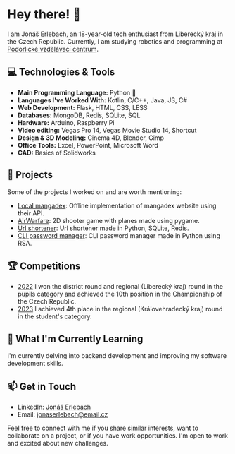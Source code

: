 # Hey there! 👋

I am Jonáš Erlebach, an 18-year-old tech enthusiast from Liberecký kraj in the Czech Republic. Currently, I am studying robotics and programming at [Podorlické vzdělávací centrum](https://www.sspvc.cz/).
## 💻 Technologies & Tools
- **Main Programming Language:** Python 🐍
- **Languages I've Worked With:** Kotlin, C/C++, Java, JS, C#
- **Web Development:** Flask, HTML, CSS, LESS
- **Databases:** MongoDB, Redis, SQLite, SQL
- **Hardware:** Arduino, Raspberry Pi
- **Video editing:** Vegas Pro 14, Vegas Movie Studio 14, Shortcut
- **Design & 3D Modeling:** Cinema 4D, Blender, Gimp
- **Office Tools:** Excel, PowerPoint, Microsoft Word
- **CAD:** Basics of Solidworks

## 🚀 Projects
Some of the projects I worked on and are worth mentioning:
- [Local mangadex](https://github.com/jonasek369/local-mdx-public): Offline implementation of mangadex website using their API.
- [AirWarfare](https://github.com/jonasek369/Plane-Game): 2D shooter game with planes made using pygame.
- [Url shortener](https://github.com/jonasek369/url-shortener): Url shortener made in Python, SQLite, Redis.
- [CLI password manager](https://github.com/jonasek369/python-password-manager): CLI password manager made in Python using RSA.

## 🏆 Competitions
- [2022](https://www.talentovani.cz/souteze/soutez-v-programovani/archive) I won the district round and regional (Liberecký kraj) round in the pupils category and achieved the 10th position in the Championship of the Czech Republic.
- [2023](https://www.talentovani.cz/souteze/soutez-v-programovani/archive) I achieved 4th place in the regional (Královehradecký kraj) round in the student's category.


## 🌱 What I'm Currently Learning
I'm currently delving into backend development and improving my software development skills.

## 📫 Get in Touch
- LinkedIn: [Jonáš Erlebach](https://www.linkedin.com/in/jon%C3%A1%C5%A1-erlebach-60a8561b4/)
- Email: jonaserlebach@email.cz

Feel free to connect with me if you share similar interests, want to collaborate on a project, or if you have work opportunities. I'm open to work and excited about new challenges.

